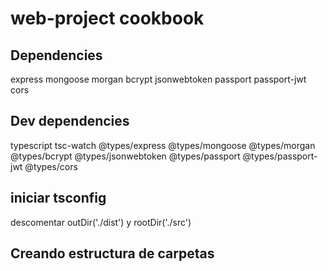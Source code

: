 # web-project cookbook

## Dependencies

express
mongoose
morgan
bcrypt
jsonwebtoken
passport
passport-jwt
cors

## Dev dependencies

typescript
tsc-watch
@types/express
@types/mongoose
@types/morgan
@types/bcrypt
@types/jsonwebtoken
@types/passport
@types/passport-jwt
@types/cors

## iniciar tsconfig

descomentar outDir('./dist') y rootDir('./src')

## Creando estructura de carpetas
